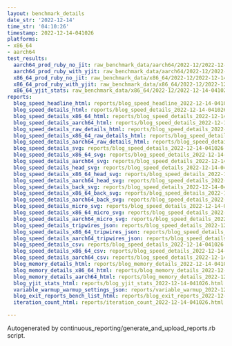 ```yaml
---
layout: benchmark_details
date_str: '2022-12-14'
time_str: '04:10:26'
timestamp: 2022-12-14-041026
platforms:
- x86_64
- aarch64
test_results:
  aarch64_prod_ruby_no_jit: raw_benchmark_data/aarch64/2022-12/2022-12-14-041026_basic_benchmark_aarch64_prod_ruby_no_jit.json
  aarch64_prod_ruby_with_yjit: raw_benchmark_data/aarch64/2022-12/2022-12-14-041026_basic_benchmark_aarch64_prod_ruby_with_yjit.json
  x86_64_prod_ruby_no_jit: raw_benchmark_data/x86_64/2022-12/2022-12-14-041026_basic_benchmark_x86_64_prod_ruby_no_jit.json
  x86_64_prod_ruby_with_yjit: raw_benchmark_data/x86_64/2022-12/2022-12-14-041026_basic_benchmark_x86_64_prod_ruby_with_yjit.json
  x86_64_yjit_stats: raw_benchmark_data/x86_64/2022-12/2022-12-14-041026_basic_benchmark_x86_64_yjit_stats.json
reports:
  blog_speed_headline_html: reports/blog_speed_headline_2022-12-14-041026.html
  blog_speed_details_html: reports/blog_speed_details_2022-12-14-041026.html
  blog_speed_details_x86_64_html: reports/blog_speed_details_2022-12-14-041026.x86_64.html
  blog_speed_details_aarch64_html: reports/blog_speed_details_2022-12-14-041026.aarch64.html
  blog_speed_details_raw_details_html: reports/blog_speed_details_2022-12-14-041026.raw_details.html
  blog_speed_details_x86_64_raw_details_html: reports/blog_speed_details_2022-12-14-041026.x86_64.raw_details.html
  blog_speed_details_aarch64_raw_details_html: reports/blog_speed_details_2022-12-14-041026.aarch64.raw_details.html
  blog_speed_details_svg: reports/blog_speed_details_2022-12-14-041026.svg
  blog_speed_details_x86_64_svg: reports/blog_speed_details_2022-12-14-041026.x86_64.svg
  blog_speed_details_aarch64_svg: reports/blog_speed_details_2022-12-14-041026.aarch64.svg
  blog_speed_details_head_svg: reports/blog_speed_details_2022-12-14-041026.head.svg
  blog_speed_details_x86_64_head_svg: reports/blog_speed_details_2022-12-14-041026.x86_64.head.svg
  blog_speed_details_aarch64_head_svg: reports/blog_speed_details_2022-12-14-041026.aarch64.head.svg
  blog_speed_details_back_svg: reports/blog_speed_details_2022-12-14-041026.back.svg
  blog_speed_details_x86_64_back_svg: reports/blog_speed_details_2022-12-14-041026.x86_64.back.svg
  blog_speed_details_aarch64_back_svg: reports/blog_speed_details_2022-12-14-041026.aarch64.back.svg
  blog_speed_details_micro_svg: reports/blog_speed_details_2022-12-14-041026.micro.svg
  blog_speed_details_x86_64_micro_svg: reports/blog_speed_details_2022-12-14-041026.x86_64.micro.svg
  blog_speed_details_aarch64_micro_svg: reports/blog_speed_details_2022-12-14-041026.aarch64.micro.svg
  blog_speed_details_tripwires_json: reports/blog_speed_details_2022-12-14-041026.tripwires.json
  blog_speed_details_x86_64_tripwires_json: reports/blog_speed_details_2022-12-14-041026.x86_64.tripwires.json
  blog_speed_details_aarch64_tripwires_json: reports/blog_speed_details_2022-12-14-041026.aarch64.tripwires.json
  blog_speed_details_csv: reports/blog_speed_details_2022-12-14-041026.csv
  blog_speed_details_x86_64_csv: reports/blog_speed_details_2022-12-14-041026.x86_64.csv
  blog_speed_details_aarch64_csv: reports/blog_speed_details_2022-12-14-041026.aarch64.csv
  blog_memory_details_html: reports/blog_memory_details_2022-12-14-041026.html
  blog_memory_details_x86_64_html: reports/blog_memory_details_2022-12-14-041026.x86_64.html
  blog_memory_details_aarch64_html: reports/blog_memory_details_2022-12-14-041026.aarch64.html
  blog_yjit_stats_html: reports/blog_yjit_stats_2022-12-14-041026.html
  variable_warmup_warmup_settings_json: reports/variable_warmup_2022-12-14-041026.warmup_settings.json
  blog_exit_reports_bench_list_html: reports/blog_exit_reports_2022-12-14-041026.bench_list.html
  iteration_count_html: reports/iteration_count_2022-12-14-041026.html

---
```

Autogenerated by continuous_reporting/generate_and_upload_reports.rb script.
